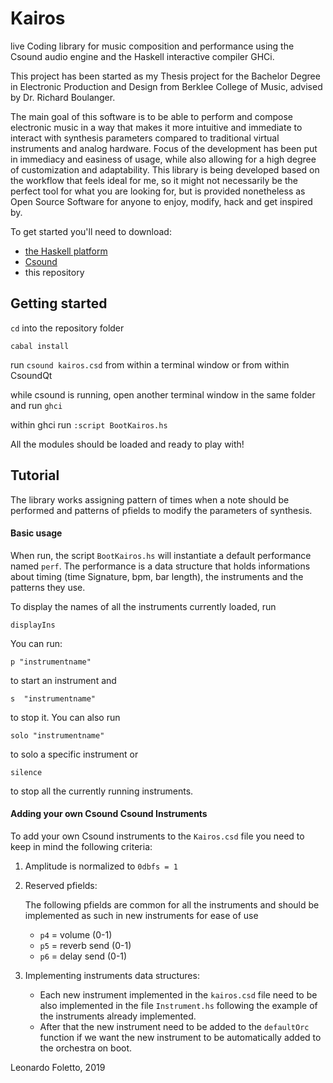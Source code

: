 # Kairos

live Coding library for music composition and performance using the Csound audio engine and the Haskell interactive compiler GHCi.

This project has been started as my Thesis project for the Bachelor Degree in Electronic Production and Design from Berklee College of Music, advised by Dr. Richard Boulanger.

The main goal of this software is to be able to perform and compose electronic music in a way that makes it more intuitive and immediate to interact with synthesis parameters compared to traditional virtual instruments and analog hardware. Focus of the development has been put in immediacy and easiness of usage, while also allowing for a high degree of customization and adaptability. This library is being developed based on the workflow that feels ideal for me, so it might not necessarily be the perfect tool for what you are looking for, but is provided nonetheless as Open Source Software for anyone to enjoy, modify, hack and get inspired by.

To get started you'll need to download:
- [the Haskell platform]
- [Csound]
- this repository

## Getting started


`cd` into the repository folder

`cabal install`

run `csound kairos.csd` from within a terminal window or from within CsoundQt

while csound is running, open another terminal window in the same folder and run `ghci`

within ghci run `:script BootKairos.hs`

All the modules should be loaded and ready to play with!

## Tutorial


The library works assigning pattern of times when a note should be performed and patterns of pfields to modify the parameters of synthesis.

#### Basic usage

When run, the script `BootKairos.hs` will instantiate a default performance named `perf`.
The performance is a data structure  that holds informations  about timing (time Signature, bpm, bar length), the instruments and the patterns they use.

To display the names of all the instruments currently loaded, run

`displayIns`


You can run:

`p "instrumentname"`

to start an instrument and

`s  "instrumentname"`

to stop it.  You can also run

`solo "instrumentname"`

to solo a specific instrument or

`silence`

to stop all the currently running instruments.


#### Adding your own Csound Csound Instruments

To add your own Csound instruments to the `Kairos.csd` file
you need to keep in mind the following criteria:

1. Amplitude is normalized to `0dbfs = 1`

2. Reserved pfields:

   The following pfields are common for all the instruments and should be implemented as such in new instruments for ease of use

   - `p4` = volume (0-1)
   - `p5` = reverb send (0-1)
   - `p6` = delay send (0-1)

3. Implementing instruments data structures:

   - Each new instrument implemented in the `kairos.csd` file need to be also implemented in the file `Instrument.hs` following the example of the instruments already implemented.
   - After that the new instrument need to be added to the `defaultOrc` function if we want the new instrument to be automatically added to the orchestra on boot.

Leonardo Foletto, 2019

[the Haskell platform]: https://www.haskell.org/downloads/
[Csound]: https://csound.com/download.html
